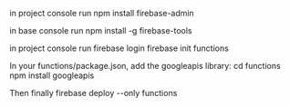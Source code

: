 in project console run
    npm install firebase-admin

in base console run
    npm install -g firebase-tools
    
in project console run
    firebase login
    firebase init functions

In your functions/package.json, add the googleapis library:
    cd functions
    npm install googleapis

Then finally
    firebase deploy --only functions